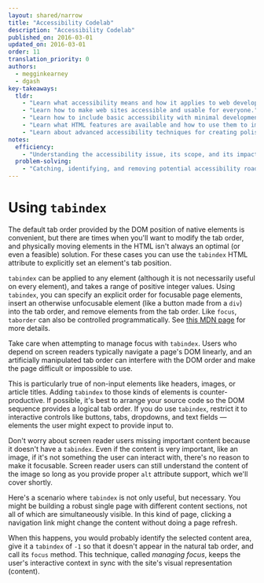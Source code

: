 ```yaml
---
layout: shared/narrow
title: "Accessibility Codelab"
description: "Accessibility Codelab"
published_on: 2016-03-01
updated_on: 2016-03-01
order: 11
translation_priority: 0
authors:
  - megginkearney
  - dgash
key-takeaways:
  tldr: 
    - "Learn what accessibility means and how it applies to web development."
    - "Learn how to make web sites accessible and usable for everyone."
    - "Learn how to include basic accessibility with minimal development impace."
    - "Learn what HTML features are available and how to use them to improve accessibility."
    - "Learn about advanced accessibility techniques for creating polished accessibility experiences."
notes:
  efficiency:
    - "Understanding the accessibility issue, its scope, and its impact can make you a better web developer."
  problem-solving:
    - "Catching, identifying, and removing potential accessibility roadblocks before they happen can improve your development process and reduce maintenance requirements."
---
```


# Using `tabindex`

The default tab order provided by the DOM position of native elements is convenient, but there are times when you'll want to modify the tab order, and physically moving elements in the HTML isn't always an optimal (or even a feasible) solution. For these cases you can use the `tabindex` HTML attribute to explicitly set an element's tab position.

`tabindex` can be applied to any element (although it is not necessarily useful on every element), and takes a range of positive integer values. Using `tabindex`, you can specify an explicit order for focusable page elements, insert an otherwise unfocusable element (like a button made from a `div`) into the tab order, and remove elements from the tab order. Like `focus`, `taborder` can also be controlled programmatically. See [this MDN page](https://developer.mozilla.org/en-US/docs/Web/HTML/Global_attributes/tabindex) for more details. 

Take care when attempting to manage focus with `tabindex`. Users who depend on screen readers typically navigate a page's DOM linearly, and an artificially manipulated tab order can interfere with the DOM order and make the page difficult or impossible to use.

This is particularly true of non-input elements like headers, images, or article titles. Adding `tabindex` to those kinds of elements is counter-productive. If possible, it's best to arrange your source code so the DOM sequence provides a logical tab order. If you do use `tabindex`, restrict it to interactive controls like buttons, tabs, dropdowns, and text fields &mdash; elements the user might expect to provide input to.

Don't worry about screen reader users missing important content because it doesn't have a `tabindex`. Even if the content is very important, like an image, if it's not something the user can interact with, there's no reason to make it focusable. Screen reader users can still understand the content of the image so long as you provide proper `alt` attribute support, which we'll cover shortly.

Here's a scenario where `tabindex` is not only useful, but necessary. You might be building a robust single page with different content sections, not all of which are simultaneously visible. In this kind of page, clicking a navigation link might change the content without doing a page refresh.

When this happens, you would probably identify the selected content area, give it a `tabindex` of `-1` so that it doesn't appear in the natural tab order, and call its `focus` method. This technique, called *managing focus*, keeps the user's interactive context in sync with the site's visual representation (content).